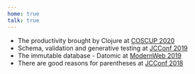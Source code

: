 ```yaml
---
home: true
talk: true
---
```

- The productivity brought by Clojure at [COSCUP 2020](https://coscup.org/2020/zh-TW/agenda/CFSTWL)
- Schema, validation and generative testing at [JCConf 2019](https://jcconf.tw/2019/)
- The immutable database - Datomic at [ModernWeb 2019](https://modernweb.tw/2019/index.html)
- There are good reasons for parentheses at [JCConf 2018](https://jcconf.tw/2018/)

